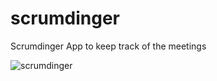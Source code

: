 # scrumdinger
Scrumdinger App to keep track of the meetings


![scrumdinger](https://user-images.githubusercontent.com/49626225/193483360-33986940-00ea-4b8f-9881-e0034e3ebea4.gif)
